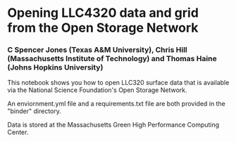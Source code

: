 # Opening LLC4320 data and grid from the Open Storage Network
### C Spencer Jones (Texas A&M University), Chris Hill (Massachusetts Institute of Technology) and Thomas Haine (Johns Hopkins University)

This notebook shows you how to open LLC320 surface data that is available via the National Science Foundation's Open Storage Network. 

An enviornment.yml file and a requirements.txt file are both provided in the "binder" directory. 

Data is stored at the Massachusetts Green High Performance Computing Center.
